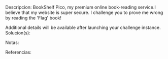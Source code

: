 
Descripcion:
BookShelf Pico, my premium online book-reading service.I believe that my website is super secure. I challenge you to prove me wrong by reading the 'Flag' book!

Additional details will be available after launching your challenge instance.
Solucion(s):

Notas:

Referencias: